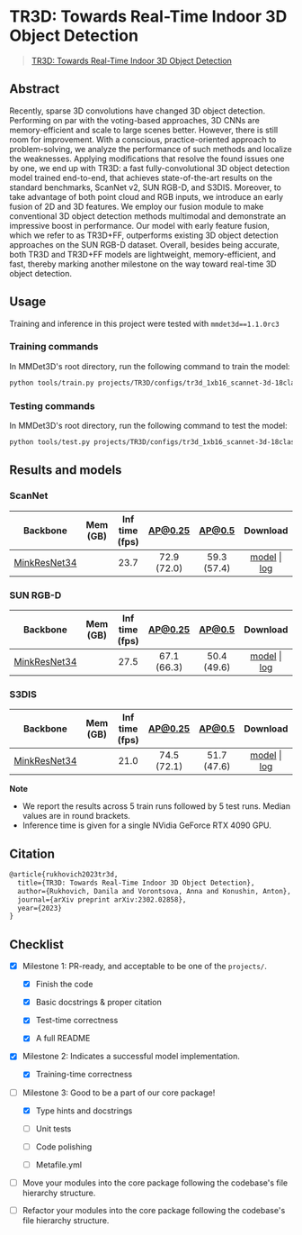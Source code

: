 # TR3D: Towards Real-Time Indoor 3D Object Detection

> [TR3D: Towards Real-Time Indoor 3D Object Detection](https://arxiv.org/abs/2302.02858)

## Abstract

Recently, sparse 3D convolutions have changed 3D object detection. Performing on par with the voting-based approaches, 3D CNNs are memory-efficient and scale to large scenes better. However, there is still room for improvement. With a conscious, practice-oriented approach to problem-solving, we analyze the performance of such methods and localize the weaknesses. Applying modifications that resolve the found issues one by one, we end up with TR3D: a fast fully-convolutional 3D object detection model trained end-to-end, that achieves state-of-the-art results on the standard benchmarks, ScanNet v2, SUN RGB-D, and S3DIS. Moreover, to take advantage of both point cloud and RGB inputs, we introduce an early fusion of 2D and 3D features. We employ our fusion module to make conventional 3D object detection methods multimodal and demonstrate an impressive boost in performance. Our model with early feature fusion, which we refer to as TR3D+FF, outperforms existing 3D object detection approaches on the SUN RGB-D dataset. Overall, besides being accurate, both TR3D and TR3D+FF models are lightweight, memory-efficient, and fast, thereby marking another milestone on the way toward real-time 3D object detection.

## Usage

Training and inference in this project were tested with `mmdet3d==1.1.0rc3`

### Training commands

In MMDet3D's root directory, run the following command to train the model:

```bash
python tools/train.py projects/TR3D/configs/tr3d_1xb16_scannet-3d-18class.py
```

### Testing commands

In MMDet3D's root directory, run the following command to test the model:

```bash
python tools/test.py projects/TR3D/configs/tr3d_1xb16_scannet-3d-18class.py ${CHECKPOINT_PATH}
```

## Results and models

### ScanNet

|                          Backbone                          | Mem (GB) | Inf time (fps) |   AP@0.25   |   AP@0.5    |         Download         |
| :--------------------------------------------------------: | :------: | :------------: | :---------: | :---------: | :----------------------: |
| [MinkResNet34](./configs/tr3d_1xb16_scannet-3d-18class.py) |          |      23.7      | 72.9 (72.0) | 59.3 (57.4) | [model](<>) \| [log](<>) |

### SUN RGB-D

|                          Backbone                          | Mem (GB) | Inf time (fps) |   AP@0.25   |   AP@0.5    |         Download         |
| :--------------------------------------------------------: | :------: | :------------: | :---------: | :---------: | :----------------------: |
| [MinkResNet34](./configs/tr3d_1xb16_sunrgbd-3d-10class.py) |          |      27.5      | 67.1 (66.3) | 50.4 (49.6) | [model](<>) \| [log](<>) |

### S3DIS

|                        Backbone                         | Mem (GB) | Inf time (fps) |   AP@0.25   |   AP@0.5    |         Download         |
| :-----------------------------------------------------: | :------: | :------------: | :---------: | :---------: | :----------------------: |
| [MinkResNet34](./configs/tr3d_1xb16_s3dis-3d-5class.py) |          |      21.0      | 74.5 (72.1) | 51.7 (47.6) | [model](<>) \| [log](<>) |

**Note**

- We report the results across 5 train runs followed by 5 test runs. Median values are in round brackets.
- Inference time is given for a single NVidia GeForce RTX 4090 GPU.

## Citation

```latex
@article{rukhovich2023tr3d,
  title={TR3D: Towards Real-Time Indoor 3D Object Detection},
  author={Rukhovich, Danila and Vorontsova, Anna and Konushin, Anton},
  journal={arXiv preprint arXiv:2302.02858},
  year={2023}
}
```

## Checklist

- [x] Milestone 1: PR-ready, and acceptable to be one of the `projects/`.

  - [x] Finish the code

  - [x] Basic docstrings & proper citation

  - [x] Test-time correctness

  - [x] A full README

- [x] Milestone 2: Indicates a successful model implementation.

  - [x] Training-time correctness

- [ ] Milestone 3: Good to be a part of our core package!

  - [x] Type hints and docstrings

  - [ ] Unit tests

  - [ ] Code polishing

  - [ ] Metafile.yml

- [ ] Move your modules into the core package following the codebase's file hierarchy structure.

- [ ] Refactor your modules into the core package following the codebase's file hierarchy structure.
